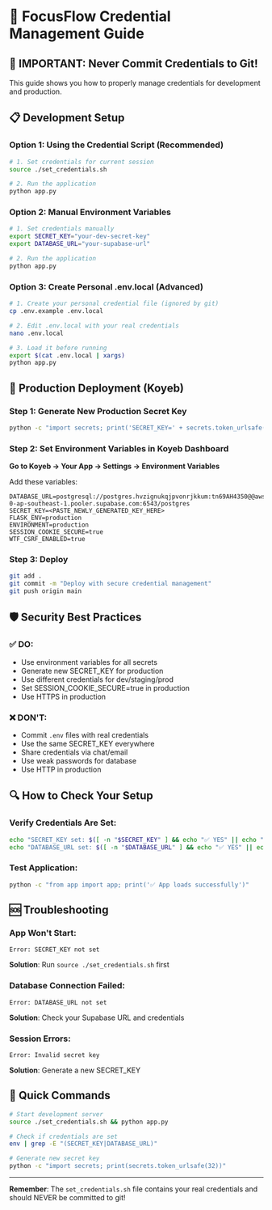 # 🔐 FocusFlow Credential Management Guide

## 🚨 IMPORTANT: Never Commit Credentials to Git!

This guide shows you how to properly manage credentials for development and production.

## 📋 **Development Setup**

### Option 1: Using the Credential Script (Recommended)
```bash
# 1. Set credentials for current session
source ./set_credentials.sh

# 2. Run the application
python app.py
```

### Option 2: Manual Environment Variables
```bash
# 1. Set credentials manually
export SECRET_KEY="your-dev-secret-key"
export DATABASE_URL="your-supabase-url"

# 2. Run the application
python app.py
```

### Option 3: Create Personal .env.local (Advanced)
```bash
# 1. Create your personal credential file (ignored by git)
cp .env.example .env.local

# 2. Edit .env.local with your real credentials
nano .env.local

# 3. Load it before running
export $(cat .env.local | xargs)
python app.py
```

## 🚀 **Production Deployment (Koyeb)**

### Step 1: Generate New Production Secret Key
```bash
python -c "import secrets; print('SECRET_KEY=' + secrets.token_urlsafe(32))"
```

### Step 2: Set Environment Variables in Koyeb Dashboard

**Go to Koyeb → Your App → Settings → Environment Variables**

Add these variables:
```
DATABASE_URL=postgresql://postgres.hvzignukqjpvonrjkkum:tn69AH4350@@aws-0-ap-southeast-1.pooler.supabase.com:6543/postgres
SECRET_KEY=<PASTE_NEWLY_GENERATED_KEY_HERE>
FLASK_ENV=production
ENVIRONMENT=production
SESSION_COOKIE_SECURE=true
WTF_CSRF_ENABLED=true
```

### Step 3: Deploy
```bash
git add .
git commit -m "Deploy with secure credential management"
git push origin main
```

## 🛡️ **Security Best Practices**

### ✅ DO:
- Use environment variables for all secrets
- Generate new SECRET_KEY for production
- Use different credentials for dev/staging/prod
- Set SESSION_COOKIE_SECURE=true in production
- Use HTTPS in production

### ❌ DON'T:
- Commit `.env` files with real credentials
- Use the same SECRET_KEY everywhere
- Share credentials via chat/email
- Use weak passwords for database
- Use HTTP in production

## 🔍 **How to Check Your Setup**

### Verify Credentials Are Set:
```bash
echo "SECRET_KEY set: $([ -n "$SECRET_KEY" ] && echo "✅ YES" || echo "❌ NO")"
echo "DATABASE_URL set: $([ -n "$DATABASE_URL" ] && echo "✅ YES" || echo "❌ NO")"
```

### Test Application:
```bash
python -c "from app import app; print('✅ App loads successfully')"
```

## 🆘 **Troubleshooting**

### App Won't Start:
```
Error: SECRET_KEY not set
```
**Solution**: Run `source ./set_credentials.sh` first

### Database Connection Failed:
```
Error: DATABASE_URL not set
```
**Solution**: Check your Supabase URL and credentials

### Session Errors:
```
Error: Invalid secret key
```
**Solution**: Generate a new SECRET_KEY

## 📱 **Quick Commands**

```bash
# Start development server
source ./set_credentials.sh && python app.py

# Check if credentials are set
env | grep -E "(SECRET_KEY|DATABASE_URL)"

# Generate new secret key
python -c "import secrets; print(secrets.token_urlsafe(32))"
```

---

**Remember**: The `set_credentials.sh` file contains your real credentials and should NEVER be committed to git!